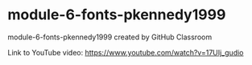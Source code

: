 # module-6-fonts-pkennedy1999
module-6-fonts-pkennedy1999 created by GitHub Classroom

Link to YouTube video: https://www.youtube.com/watch?v=17UIj_gudio
